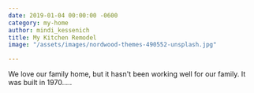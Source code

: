 ```yaml
---
date: 2019-01-04 00:00:00 -0600
category: my-home
author: mindi_kessenich
title: My Kitchen Remodel
image: "/assets/images/nordwood-themes-490552-unsplash.jpg"

---
```

We love our family home, but it hasn't been working well for our family. It was built in 1970.....